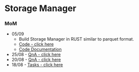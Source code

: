 # Storage Manager

### MoM
* 05/09 
  - Build Storage Manager in RUST similar to parquet format.
  - [Code - click here](code/)
  - [Code Documentation](https://hemanth-sunkireddy.github.io/Storage-Manager/storage_manager/index.html)
* 25/08 - [QnA - click here](notes/25-08-25.md)
* 20/08 - [QnA - click here](notes/20-08-25.md)
* 18/08 - [Tasks - click here](notes/18-08-25.md)
